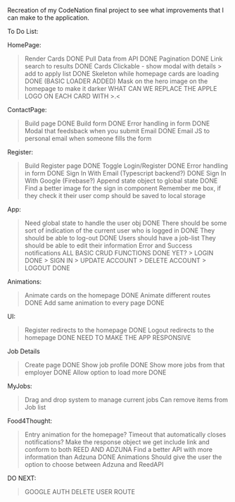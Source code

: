 Recreation of my CodeNation final project to see what improvements that I can make to the application.

To Do List:

HomePage:
> Render Cards DONE
> Pull Data from API DONE
> Pagination DONE
> Link search to results DONE
> Cards Clickable - show modal with details > add to apply list DONE
> Skeleton while homepage cards are loading DONE (BASIC LOADER ADDED)
> Mask on the hero image on the homepage to make it darker
> WHAT CAN WE REPLACE THE APPLE LOGO ON EACH CARD WITH >.<

ContactPage:
> Build page DONE
> Build form DONE
> Error handling in form DONE
> Modal that feedsback when you submit Email DONE
> Email JS to personal email when someone fills the form

Register:
> Build Register page DONE
> Toggle Login/Register DONE
> Error handling in form DONE
> Sign In With Email (Typescript backend?) DONE
> Sign In With Google (Firebase?)
> Append state object to global state DONE
> Find a better image for the sign in component
> Remember me box, if they check it their user comp should be saved to local storage

App: 
> Need global state to handle the user obj DONE
> There should be some sort of indication of the current user who is logged in DONE
> They should be able to log-out DONE 
> Users should have a job-list 
> They should be able to edit their information
> Error and Success notifications
> ALL BASIC CRUD FUNCTIONS DONE YET?
    > LOGIN DONE
    > SIGN IN
    > UPDATE ACCOUNT
    > DELETE ACCOUNT
    > LOGOUT DONE 

Animations: 
> Animate cards on the homepage DONE
> Animate different routes DONE
> Add same animation to every page DONE

UI:
> Register redirects to the homepage DONE
> Logout redirects to the homepage DONE
> NEED TO MAKE THE APP RESPONSIVE

Job Details
> Create page DONE
> Show job profile DONE
> Show more jobs from that employer DONE
> Allow option to load more DONE
> 

MyJobs: 
> Drag and drop system to manage current jobs
> Can remove items from Job list
>

Food4Thought:
> Entry animation for the homepage?
> Timeout that automatically closes notifications?
> Make the response object we get include link and conform to both REED AND ADZUNA 
> Find a better API with more information than Adzuna DONE
> Animations
> Should give the user the option to choose between Adzuna and ReedAPI

DO NEXT:
> GOOGLE AUTH
> DELETE USER ROUTE
>